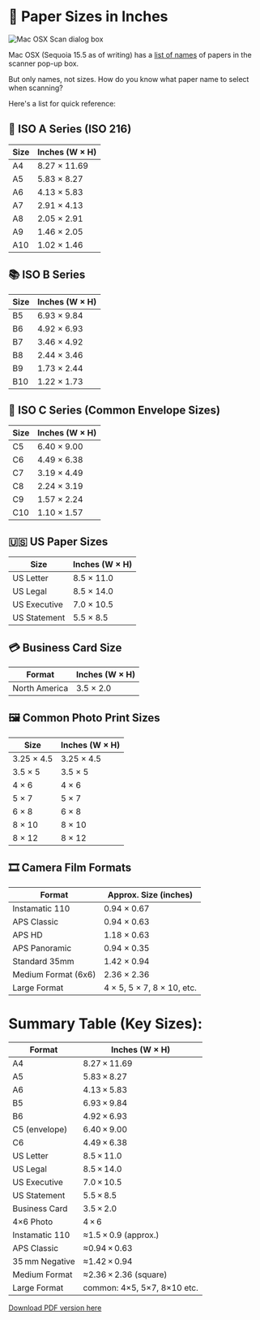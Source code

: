 
# 📄 Paper Sizes in Inches

![Mac OSX Scan dialog box](/Users/aman/src/handy-scripts/mac-osx-scanner-paper-sizes/scanner-dialog.png)

Mac OSX (Sequoia 15.5 as of writing) has a [list of names](https://github.com/Aman-Aalam/handy-scripts) of papers in the scanner pop-up box.

But only names, not sizes. How do you know what paper name to select when scanning?

Here's a list for quick reference:


## 📝 ISO A Series (ISO 216)

| Size | Inches (W × H)       |
|------|----------------------|
| A4   | 8.27 × 11.69         |
| A5   | 5.83 × 8.27          |
| A6   | 4.13 × 5.83          |
| A7   | 2.91 × 4.13          |
| A8   | 2.05 × 2.91          |
| A9   | 1.46 × 2.05          |
| A10  | 1.02 × 1.46          |

## 📚 ISO B Series

| Size     | Inches (W × H)   |
|----------|------------------|
| B5       | 6.93 × 9.84      |
| B6       | 4.92 × 6.93      |
| B7       | 3.46 × 4.92      |
| B8       | 2.44 × 3.46      |
| B9       | 1.73 × 2.44      |
| B10      | 1.22 × 1.73      |

## 📄 ISO C Series (Common Envelope Sizes)

| Size | Inches (W × H)       |
|------|----------------------|
| C5   | 6.40 × 9.00          |
| C6   | 4.49 × 6.38          |
| C7   | 3.19 × 4.49          |
| C8   | 2.24 × 3.19          |
| C9   | 1.57 × 2.24          |
| C10  | 1.10 × 1.57          |

## 🇺🇸 US Paper Sizes

| Size           | Inches (W × H)   |
|----------------|------------------|
| US Letter      | 8.5 × 11.0       |
| US Legal       | 8.5 × 14.0       |
| US Executive   | 7.0 × 10.5       |
| US Statement   | 5.5 × 8.5        |

## 💳 Business Card Size

| Format         | Inches (W × H)   |
|----------------|------------------|
| North America  | 3.5 × 2.0        |

## 🖼️ Common Photo Print Sizes

| Size       | Inches (W × H)   |
|------------|------------------|
| 3.25 × 4.5 | 3.25 × 4.5        |
| 3.5 × 5    | 3.5 × 5           |
| 4 × 6      | 4 × 6             |
| 5 × 7      | 5 × 7             |
| 6 × 8      | 6 × 8             |
| 8 × 10     | 8 × 10            |
| 8 × 12     | 8 × 12            |

## 🎞 Camera Film Formats

| Format             | Approx. Size (inches)     |
|--------------------|---------------------------|
| Instamatic 110     | 0.94 × 0.67               |
| APS Classic        | 0.94 × 0.63               |
| APS HD             | 1.18 × 0.63               |
| APS Panoramic      | 0.94 × 0.35               |
| Standard 35mm      | 1.42 × 0.94               |
| Medium Format (6x6)| 2.36 × 2.36               |
| Large Format       | 4 × 5, 5 × 7, 8 × 10, etc.|



# Summary Table (Key Sizes):

| Format         | Inches (W × H)              |
| -------------- | --------------------------- |
| A4             | 8.27 × 11.69                |
| A5             | 5.83 × 8.27                 |
| A6             | 4.13 × 5.83                 |
| B5             | 6.93 × 9.84                 |
| B6             | 4.92 × 6.93                 |
| C5 (envelope)  | 6.40 × 9.00                 |
| C6             | 4.49 × 6.38                 |
| US Letter      | 8.5 × 11.0                  |
| US Legal       | 8.5 × 14.0                  |
| US Executive   | 7.0 × 10.5                  |
| US Statement   | 5.5 × 8.5                   |
| Business Card  | 3.5 × 2.0                   |
| 4×6 Photo      | 4 × 6                       |
| Instamatic 110 | ≈1.5 × 0.9 (approx.)        |
| APS Classic    | ≈0.94 × 0.63                |
| 35 mm Negative | ≈1.42 × 0.94                |
| Medium Format  | ≈2.36 × 2.36 (square)       |
| Large Format   | common: 4×5, 5×7, 8×10 etc. |

[Download PDF version here]()
